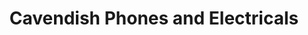 ---
title: "Cavendish Phones and Electricals"
url: /derby/cavendish-phones-and-electricals/
shop: Elektronik
---